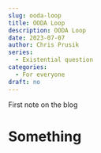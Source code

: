 ```yaml
---
slug: ooda-loop
title: OODA Loop
description: OODA Loop
date: 2023-07-07
author: Chris Prusik
series: 
  - Existential question
categories: 
  - For everyone
draft: no
---
```


First note on the blog

# Something